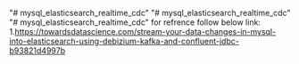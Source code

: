 "# mysql_elasticsearch_realtime_cdc"  "# mysql_elasticsearch_realtime_cdc" 
"# mysql_elasticsearch_realtime_cdc" 
for refrence follow below link:
1.https://towardsdatascience.com/stream-your-data-changes-in-mysql-into-elasticsearch-using-debizium-kafka-and-confluent-jdbc-b93821d4997b
